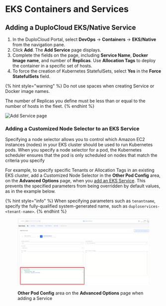 # EKS Containers and Services

## Adding a DuploCloud EKS/Native Service

1. In the DuploCloud Portal, select **DevOps** -> **Containers** -> **EKS/Native** from the navigation pane.&#x20;
2. Click **Add**. The **Add Service** page displays.
3. Complete the fields on the page, including **Service Name**, **Docker Image** **name**, and number of **Replicas**. Use **Allocation Tags** to deploy the container in a specific set of hosts.&#x20;
4. To force the creation of Kubernetes StatefulSets, select **Yes** in the **Force StatefulSets** field.

{% hint style="warning" %}
Do not use spaces when creating Service or Docker image names.

The number of Replicas you define must be less than or equal to the number of hosts in the fleet.
{% endhint %}

![Add Service page](../../../.gitbook/assets/k8\_statefulSet\_force.png)

### Adding a Customized Node Selector to an EKS Service

Specifying a node selector allows you to control which Amazon EC2 instances (nodes) in your EKS cluster should be used to run Kubernetes pods. When you specify a node selector for a pod, the Kubernetes scheduler ensures that the pod is only scheduled on nodes that match the criteria you specify

For example, to specify specific Tenants or Allocation Tags in an existing EKS cluster, add a Customized Node Selector in the **Other Pod Config** area, on the **Advanced Options** page, when you [add an EKS Service](eks-containers-and-services.md#adding-a-duplocloud-eks-native-service). This prevents the specified parameters from being overridden by default values, as in the example below.

{% hint style="info" %}
When specifying parameters such as `tenantname`, specify the fully-qualified system-generated name, such as `duploservices-<tenant-name>`.
{% endhint %}

<figure><img src="../../../.gitbook/assets/ns1.png" alt=""><figcaption><p><strong>Other Pod Config</strong> area on the <strong>Advanced Options</strong> page when adding a Service</p></figcaption></figure>
